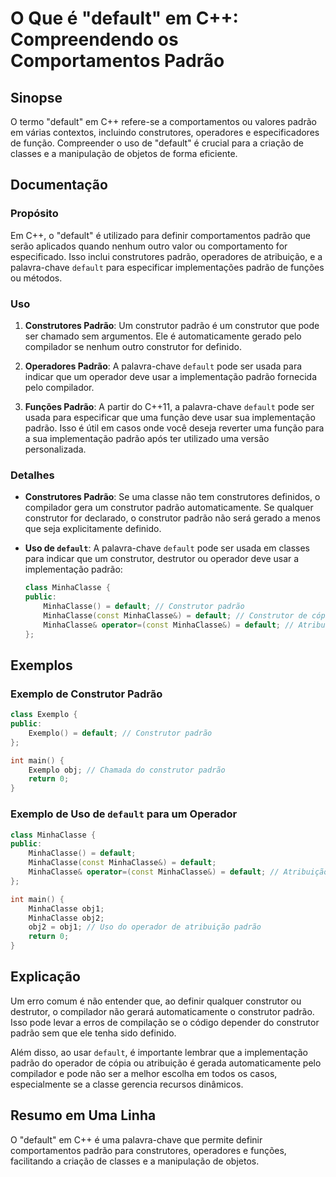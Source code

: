 <!--
Meta Description: # O Que é "default" em C++: Compreendendo os Comportamentos Padrão ## Sinopse O termo "default" em C++ refere-se a comportamentos ou valores padrão em...
Meta Keywords: padrão, default, construtor, minhaclasse, que
-->

# O Que é "default" em C++: Compreendendo os Comportamentos Padrão

## Sinopse
O termo "default" em C++ refere-se a comportamentos ou valores padrão em várias contextos, incluindo construtores, operadores e especificadores de função. Compreender o uso de "default" é crucial para a criação de classes e a manipulação de objetos de forma eficiente.

## Documentação
### Propósito
Em C++, o "default" é utilizado para definir comportamentos padrão que serão aplicados quando nenhum outro valor ou comportamento for especificado. Isso inclui construtores padrão, operadores de atribuição, e a palavra-chave `default` para especificar implementações padrão de funções ou métodos.

### Uso
1. **Construtores Padrão**: Um construtor padrão é um construtor que pode ser chamado sem argumentos. Ele é automaticamente gerado pelo compilador se nenhum outro construtor for definido.

2. **Operadores Padrão**: A palavra-chave `default` pode ser usada para indicar que um operador deve usar a implementação padrão fornecida pelo compilador.

3. **Funções Padrão**: A partir do C++11, a palavra-chave `default` pode ser usada para especificar que uma função deve usar sua implementação padrão. Isso é útil em casos onde você deseja reverter uma função para a sua implementação padrão após ter utilizado uma versão personalizada.

### Detalhes
- **Construtores Padrão**: Se uma classe não tem construtores definidos, o compilador gera um construtor padrão automaticamente. Se qualquer construtor for declarado, o construtor padrão não será gerado a menos que seja explicitamente definido.
  
- **Uso de `default`**: A palavra-chave `default` pode ser usada em classes para indicar que um construtor, destrutor ou operador deve usar a implementação padrão:
  ```cpp
  class MinhaClasse {
  public:
      MinhaClasse() = default; // Construtor padrão
      MinhaClasse(const MinhaClasse&) = default; // Construtor de cópia padrão
      MinhaClasse& operator=(const MinhaClasse&) = default; // Atribuição padrão
  };
  ```

## Exemplos
### Exemplo de Construtor Padrão
```cpp
class Exemplo {
public:
    Exemplo() = default; // Construtor padrão
};

int main() {
    Exemplo obj; // Chamada do construtor padrão
    return 0;
}
```

### Exemplo de Uso de `default` para um Operador
```cpp
class MinhaClasse {
public:
    MinhaClasse() = default;
    MinhaClasse(const MinhaClasse&) = default;
    MinhaClasse& operator=(const MinhaClasse&) = default; // Atribuição padrão
};

int main() {
    MinhaClasse obj1;
    MinhaClasse obj2;
    obj2 = obj1; // Uso do operador de atribuição padrão
    return 0;
}
```

## Explicação
Um erro comum é não entender que, ao definir qualquer construtor ou destrutor, o compilador não gerará automaticamente o construtor padrão. Isso pode levar a erros de compilação se o código depender do construtor padrão sem que ele tenha sido definido.

Além disso, ao usar `default`, é importante lembrar que a implementação padrão do operador de cópia ou atribuição é gerada automaticamente pelo compilador e pode não ser a melhor escolha em todos os casos, especialmente se a classe gerencia recursos dinâmicos.

## Resumo em Uma Linha
O "default" em C++ é uma palavra-chave que permite definir comportamentos padrão para construtores, operadores e funções, facilitando a criação de classes e a manipulação de objetos.